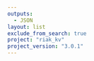 ```yaml
---
outputs:
  - JSON
layout: list
exclude_from_search: true
project: "riak_kv"
project_version: "3.0.1"
---
```



